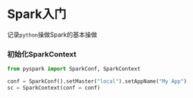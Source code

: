 # Spark入门

记录`python`操做Spark的基本操做

### 初始化SparkContext

```Python
from pyspark import SparkConf, SparkContext

conf = SparkConf().setMaster("local").setAppName("My App")
sc = SparkContext(conf = conf)
```

